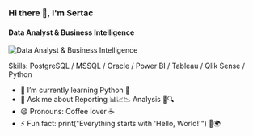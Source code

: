 ### Hi there 👋, I'm Sertac
#### Data Analyst & Business Intelligence
![Data Analyst & Business Intelligence](https://media.tenor.com/jhbq3vYo898AAAAC/no.gif)


Skills: PostgreSQL / MSSQL / Oracle / Power BI / Tableau / Qlik Sense / Python

- 🌱 I’m currently learning Python 🐍 
- 💬 Ask me about Reporting 📊📈📉 Analysis 📝🔍 
- 😄 Pronouns: Coffee lover ☕ 
- ⚡ Fun fact: print("Everything starts with 'Hello, World!'") 👋🌍 





